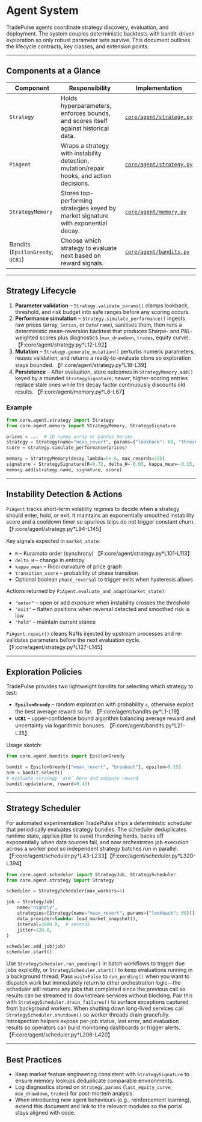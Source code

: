 # Agent System

TradePulse agents coordinate strategy discovery, evaluation, and deployment.
The system couples deterministic backtests with bandit-driven exploration so
only robust parameter sets survive. This document outlines the lifecycle
contracts, key classes, and extension points.

---

## Components at a Glance

| Component | Responsibility | Implementation |
| --------- | -------------- | --------------- |
| `Strategy` | Holds hyperparameters, enforces bounds, and scores itself against historical data. | [`core/agent/strategy.py`](../core/agent/strategy.py) |
| `PiAgent` | Wraps a strategy with instability detection, mutation/repair hooks, and action decisions. | [`core/agent/strategy.py`](../core/agent/strategy.py) |
| `StrategyMemory` | Stores top-performing strategies keyed by market signature with exponential decay. | [`core/agent/memory.py`](../core/agent/memory.py) |
| Bandits (`EpsilonGreedy`, `UCB1`) | Choose which strategy to evaluate next based on reward signals. | [`core/agent/bandits.py`](../core/agent/bandits.py) |

---

## Strategy Lifecycle

1. **Parameter validation** – `Strategy.validate_params()` clamps lookback,
   threshold, and risk budget into safe ranges before any scoring occurs.
2. **Performance simulation** – `Strategy.simulate_performance()` ingests raw
   prices (array, `Series`, or `DataFrame`), sanitises them, then runs a
   deterministic mean-reversion backtest that produces Sharpe- and P&L-weighted
   scores plus diagnostics (`max_drawdown`, `trades`, equity curve). 【F:core/agent/strategy.py†L12-L92】
3. **Mutation** – `Strategy.generate_mutation()` perturbs numeric parameters,
   reuses validation, and returns a ready-to-evaluate clone so exploration stays
   bounded. 【F:core/agent/strategy.py†L18-L39】
4. **Persistence** – After evaluation, store outcomes in `StrategyMemory.add()`
   keyed by a rounded `StrategySignature`; newer, higher-scoring entries replace
   stale ones while the decay factor continuously discounts old results. 【F:core/agent/memory.py†L6-L67】

### Example

```python
from core.agent.strategy import Strategy
from core.agent.memory import StrategyMemory, StrategySignature

prices = ...  # 1D numpy array or pandas Series
strategy = Strategy(name="mean_revert", params={"lookback": 60, "threshold": 0.8})
score = strategy.simulate_performance(prices)

memory = StrategyMemory(decay_lambda=5e-6, max_records=128)
signature = StrategySignature(R=0.72, delta_H=-0.03, kappa_mean=-0.15, entropy=2.1, instability=0.18)
memory.add(strategy.name, signature, score)
```

---

## Instability Detection & Actions

`PiAgent` tracks short-term volatility regimes to decide when a strategy should
enter, hold, or exit. It maintains an exponentially smoothed instability score
and a cooldown timer so spurious blips do not trigger constant churn. 【F:core/agent/strategy.py†L94-L145】

Key signals expected in `market_state`:

- `R` – Kuramoto order (synchrony) 【F:core/agent/strategy.py†L101-L113】
- `delta_H` – change in entropy
- `kappa_mean` – Ricci curvature of price graph
- `transition_score` – probability of phase transition
- Optional boolean `phase_reversal` to trigger exits when hysteresis allows

Actions returned by `PiAgent.evaluate_and_adapt(market_state)`:

- `"enter"` – open or add exposure when instability crosses the threshold
- `"exit"` – flatten positions when reversal detected and smoothed risk is low
- `"hold"` – maintain current stance

`PiAgent.repair()` cleans NaNs injected by upstream processes and re-validates
parameters before the next evaluation cycle. 【F:core/agent/strategy.py†L127-L145】

---

## Exploration Policies

TradePulse provides two lightweight bandits for selecting which strategy to test:

- **`EpsilonGreedy`** – random exploration with probability `ε`, otherwise
  exploit the best average reward so far. 【F:core/agent/bandits.py†L1-L19】
- **`UCB1`** – upper-confidence bound algorithm balancing average reward and
  uncertainty via logarithmic bonuses. 【F:core/agent/bandits.py†L21-L35】

Usage sketch:

```python
from core.agent.bandits import EpsilonGreedy

bandit = EpsilonGreedy(["mean_revert", "breakout"], epsilon=0.15)
arm = bandit.select()
# evaluate strategy `arm` here and compute reward
bandit.update(arm, reward=0.42)
```

---

## Strategy Scheduler

For automated experimentation TradePulse ships a deterministic scheduler that
periodically evaluates strategy bundles. The scheduler deduplicates runtime
state, applies jitter to avoid thundering herds, backs off exponentially when
data sources fail, and now orchestrates job execution across a worker pool so
independent strategy batches run in parallel. 【F:core/agent/scheduler.py†L43-L233】【F:core/agent/scheduler.py†L320-L394】

```python
from core.agent.scheduler import StrategyJob, StrategyScheduler
from core.agent.strategy import Strategy

scheduler = StrategyScheduler(max_workers=4)

job = StrategyJob(
    name="nightly",
    strategies=[Strategy(name="mean_revert", params={"lookback": 60})],
    data_provider=lambda: load_market_snapshot(),
    interval=3600.0,  # seconds
    jitter=120.0,
)

scheduler.add_job(job)
scheduler.start()
```

Use `StrategyScheduler.run_pending()` in batch workflows to trigger due jobs
explicitly, or `StrategyScheduler.start()` to keep evaluations running in a
background thread. Pass `wait=False` to `run_pending()` when you want to
dispatch work but immediately return to other orchestration logic—the scheduler
still returns any jobs that completed since the previous call so results can be
streamed to downstream services without blocking. Pair this with
`StrategyScheduler.drain_failures()` to surface exceptions captured from
background workers. When shutting down long-lived services call
`StrategyScheduler.shutdown()` so worker threads drain gracefully. Introspection
helpers expose per-job status, last error, and evaluation results so operators
can build monitoring dashboards or trigger alerts. 【F:core/agent/scheduler.py†L208-L420】

---

## Best Practices

- Keep market feature engineering consistent with `StrategySignature` to ensure
  memory lookups deduplicate comparable environments.
- Log diagnostics stored on `Strategy.params` (`last_equity_curve`,
  `max_drawdown`, `trades`) for post-mortem analysis.
- When introducing new agent behaviours (e.g., reinforcement learning), extend
  this document and link to the relevant modules so the portal stays aligned
  with code.
